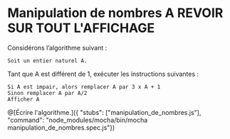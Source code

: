 # Manipulation de nombres A REVOIR SUR TOUT L'AFFICHAGE

Considérons l’algorithme suivant :

    Soit un entier naturel A.
    
Tant que A est différent de 1, exécuter les instructions suivantes :

    Si A est impair, alors remplacer A par 3 x A + 1
    Sinon remplacer A par A/2
    Afficher A

@[Écrire l'algorithme.]({ "stubs": ["manipulation_de_nombres.js"], "command": "node_modules/mocha/bin/mocha manipulation_de_nombres.spec.js"})